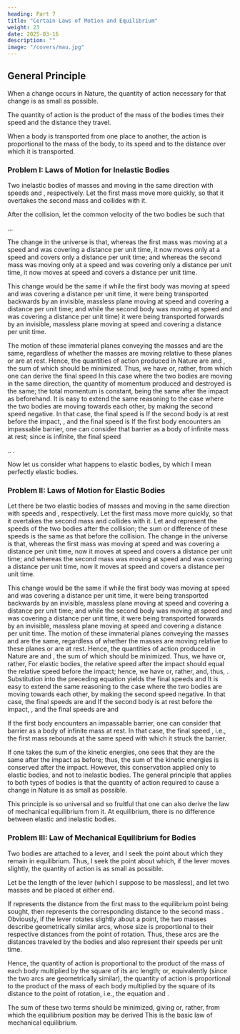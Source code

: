 ```yaml
---
heading: Part 7
title: "Certain Laws of Motion and Equilibrium"
weight: 23
date: 2025-03-16
description: ""
image: "/covers/mau.jpg"
---
```





## General Principle

When a change occurs in Nature, the quantity of action necessary for that change is as small as possible.

The quantity of action is the product of the mass of the bodies times their speed and the distance they travel.

When a body is transported from one place to another, the action is proportional to the mass of the body, to its speed and to the distance over which it is transported.

### Problem I: Laws of Motion for Inelastic Bodies

Two inelastic bodies of masses and moving in the same direction with speeds and , respectively. Let the first mass move more quickly, so that it overtakes the second mass and collides with it.

After the collision, let the common velocity of the two bodies be such that 

... 

The change in the universe is that, whereas the first mass was moving at a speed and was covering a distance per unit time, it now moves only at a speed and covers only a distance per unit time; and whereas the second mass was moving only at a speed and was covering only a distance per unit time, it now moves at speed and covers a distance per unit time.

This change would be the same if while the first body was moving at speed and was covering a distance per unit time, it were being transported backwards by an invisible, massless plane moving at speed and covering a distance per unit time; and while the second body was moving at speed and was covering a distance per unit time) it were being transported forwards by an invisible, massless plane moving at speed and covering a distance per unit time.

The motion of these immaterial planes conveying the masses and are the same, regardless of whether the masses are moving relative to these planes or are at rest. Hence, the quantities of action produced in Nature are and , the sum of which should be minimized. Thus, we have or, rather, from which one can derive the final speed In this case where the two bodies are moving in the same direction, the quantity of momentum produced and destroyed is the same; the total momentum is constant, being the same after the impact as beforehand. It is easy to extend the same reasoning to the case where the two bodies are moving towards each other, by making the second speed negative. In that case, the final speed is If the second body is at rest before the impact, , and the final speed is If the first body encounters an impassable barrier, one can consider that barrier as a body of infinite mass at rest; since is infinite, the final speed

..
.

Now let us consider what happens to elastic bodies, by which I mean perfectly elastic bodies.


### Problem II: Laws of Motion for Elastic Bodies

Let there be two elastic bodies of masses
and
moving in the same direction with speeds
and ,
respectively. Let the first mass move more quickly, so that it overtakes the second mass and collides with it. Let
and
represent the speeds of the two bodies after the collision; the sum or difference of these speeds is the
same as that before the collision.
The change in the universe is that, whereas the first mass was moving at speed
and was covering a distance
per unit time, now it moves at speed
and covers a distance
per unit time; and whereas the second mass
was moving at speed
and was covering a distance
per unit time, now it moves at speed
and covers a
distance
per unit time.

This change would be the same if
while the first body was moving at speed
and was covering a distance
per unit time, it were
being transported backwards by an invisible, massless plane moving at speed
and
covering a distance
per unit time; and
while the second body was moving at speed
and was covering a distance
per unit time, it
were being transported forwards by an invisible, massless plane moving at speed
and
covering a distance
per unit time.
The motion of these immaterial planes conveying the masses
and
are the same, regardless of whether
the masses are moving relative to these planes or are at rest. Hence, the quantities of action produced in Nature
are
and
, the sum of which should be minimized. Thus, we have
or, rather,
For elastic bodies, the relative speed after the impact should equal the relative speed before the impact; hence,
we have
or, rather,
and, thus,
. Substitution into the
preceding equation yields the final speeds
and
It is easy to extend the same reasoning to the case where the two bodies are moving towards each other, by
making the second speed
negative. In that case, the final speeds are
and
If the second body is at rest before the impact,
, and the final speeds are
and

If the first body encounters an impassable barrier, one can consider that barrier as a body of infinite mass at rest.
In that case, the final speed
, i.e., the first mass rebounds at the same speed with which it struck the
barrier.

If one takes the sum of the kinetic energies, one sees that they are the same after the impact as before; thus,
the sum of the kinetic energies is conserved after the impact. However, this conservation applied only to elastic
bodies, and not to inelastic bodies. The general principle that applies to both types of bodies is that the quantity
of action required to cause a change in Nature is as small as possible.

This principle is so universal and so fruitful that one can also derive the law of mechanical equilibrium from it.
At equilibrium, there is no difference between elastic and inelastic bodies.


### Problem III: Law of Mechanical Equilibrium for Bodies

Two bodies are attached to a lever, and I seek the point about which they remain in equilibrium. Thus, I seek the point about which, if the lever moves slightly, the quantity of action is as small as
possible. 

Let be the length of the lever (which I suppose to be massless), and let two masses and be placed at either end. 

If represents the distance from the first mass to the equilibrium point being sought, then represents the corresponding distance to the second mass . Obviously, if the lever rotates slightly about a point, the two masses describe geometrically similar arcs, whose size is proportional to their respective distances from the point of rotation. Thus, these arcs are the distances traveled by the bodies and also represent their speeds per unit time.

Hence, the quantity of action is proportional to the product of the mass of each body multiplied by the square of its arc length; or, equivalently (since the two arcs are geometrically similar), the quantity of action is proportional to the product of the mass of each body multiplied by the square of its distance to the point of rotation, i.e., the equation and . 

The sum of these two terms should be minimized, giving or, rather, from which the equilibrium position may be derived This is the basic law of mechanical equilibrium.
